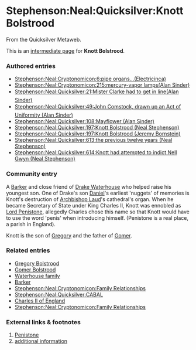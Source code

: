 
# Stephenson:Neal:Quicksilver:Knott Bolstrood

From the Quicksilver Metaweb.

This is an [intermediate page](/metaweb-intermediate-page) for 
**Knott Bolstrood**.


### Authored entries


* [Stephenson:Neal:Cryptonomicon:6:pipe organs...(Electricinca)](/stephenson-neal-cryptonomicon-6-pipe-organs-electricinca)
* [Stephenson:Neal:Cryptonomicon:215:mercury-vapor lamps(Alan Sinder)](/stephenson-neal-cryptonomicon-215-mercury-vapor-lamps-alan-sinder)
* [Stephenson:Neal:Quicksilver:21:Mister Clarke had to get in line(Alan Sinder)](/stephenson-neal-quicksilver-21-mister-clarke-had-to-get-in-line-alan-sinder)
* [Stephenson:Neal:Quicksilver:49:John Comstock, drawn up an Act of Uniformity (Alan Sinder)](/stephenson-neal-quicksilver-49-john-comstock-drawn-up-an-act-of-uniformity-alan-sinder)
* [Stephenson:Neal:Quicksilver:108:Mayflower (Alan Sinder)](/stephenson-neal-quicksilver-108-mayflower-alan-sinder)
* [Stephenson:Neal:Quicksilver:197:Knott Bolstrood (Neal Stephenson)](/stephenson-neal-quicksilver-197-knott-bolstrood-neal-stephenson)
* [Stephenson:Neal:Quicksilver:197:Knott Bolstrood (Jeremy Bornstein)](/stephenson-neal-quicksilver-197-knott-bolstrood-jeremy-bornstein)
* [Stephenson:Neal:Quicksilver:613:the previous twelve years (Neal Stephenson)](/stephenson-neal-quicksilver-613-the-previous-twelve-years-neal-stephenson)
* [Stephenson:Neal:Quicksilver:614:Knott had attempted to indict Nell Gwyn (Neal Stephenson)](/stephenson-neal-quicksilver-614-knott-had-attempted-to-indict-nell-gwyn-neal-stephenson)


### Community entry


A [Barker](/stephenson-neal-quicksilver-barker) and close friend of [Drake Waterhouse](/stephenson-neal-quicksilver-drake-waterhouse) who helped raise his youngest son. One of Drake's son [Daniel](/stephenson-neal-quicksilver-daniel-waterhouse)'s earliest 'nuggets' of memories is Knott's destruction of [Archbishop Laud](/archbishop-laud)'s cathedral's organ. When he became Secretary of State under King Charles II, Knott was ennobled as [Lord Penistone](/lord-penistone), allegedly Charles chose this name so that Knott would have to use the word 'penis' when introducing himself. (Penistone is a real place, a parish in England).


Knott is the son of [Gregory](/stephenson-neal-quicksilver-gregory-bolstrood) and the father of [Gomer](/stephenson-neal-quicksilver-gomer-bolstrood).

### Related entries


* [Gregory Bolstrood](/stephenson-neal-quicksilver-gregory-bolstrood)
* [Gomer Bolstrood](/stephenson-neal-quicksilver-gomer-bolstrood)
* [Waterhouse family](/stephenson-neal-quicksilver-waterhouse-family)
* [Barker](/stephenson-neal-quicksilver-barker)
* [Stephenson:Neal:Cryptonomicon:Family Relationships](/stephenson-neal-cryptonomicon-family-relationships)
* [Stephenson:Neal:Quicksilver:CABAL](/stephenson-neal-quicksilver-cabal)
* [Charles II of England](/charles-ii-of-england)
* [Stephenson:Neal:Cryptonomicon:Family Relationships](/stephenson-neal-cryptonomicon-family-relationships)


### External links & footnotes


1. [Penistone](/http-www-genuki-org-uk-big-eng-yks-wry-penistone)
2. [additional information](/http-www-genuki-org-uk-big-eng-yks-wry-penistone-more-html)
